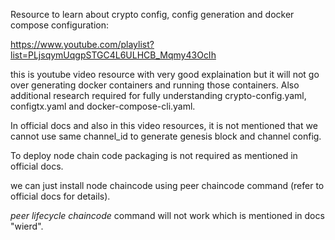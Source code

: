 Resource to learn about crypto config, config generation and docker compose configuration:

https://www.youtube.com/playlist?list=PLjsqymUqgpSTGC4L6ULHCB_Mqmy43OcIh

this is youtube video resource with very good explaination but it will not go over 
generating docker containers and running those containers. Also additional research required
for fully understanding crypto-config.yaml, configtx.yaml and docker-compose-cli.yaml.

In official docs and also in this video resources, it is not mentioned that we cannot use
same channel_id to generate genesis block and channel config.

To deploy node chain code packaging is not required as mentioned in official docs.

we can just install node chaincode using peer chaincode command (refer to official docs for details).

*peer lifecycle chaincode* command will not work which is mentioned in docs "wierd".
